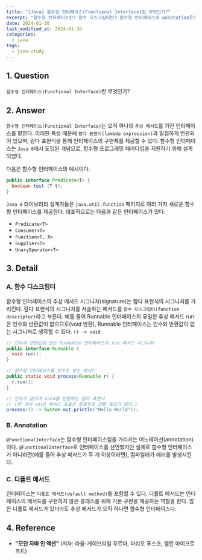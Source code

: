 ```yaml
---
title: "[Java] 함수형 인터페이스(Functional Interface)란 무엇인가?"
excerpt: "함수형 인터페이스란? 함수 디스크립터란? 함수형 인터페이스의 annotation은? Predicate, Consumer, Function 인터페이스란? 디폴트 메서드란?"
date: 2024-01-30
last_modified_at: 2024-01-30
categories:
  - java
tags:
  - java-study
---
```


## 1. Question

`함수형 인터페이스(Functional Interface)`란 무엇인가?

## 2. Answer

`함수형 인터페이스(Functional Interface)`는 오직 하나의 `추상 메서드`를 가진 인터페이스를 말한다. 이러한 특성 때문에 `람다 표현식(lambda expression)`과 밀접하게 연관되어 있으며, 람다 표현식을 통해 인터페이스의 구현체를 제공할 수 있다. 함수형 인터페이스는 `Java 8`에서 도입된 개념으로, 함수형 프로그래밍 패러다임을 지원하기 위해 설계되었다.

다음은 함수형 인터페이스의 예시이다.

```java
public interface Predicate<T> {
  boolean test (T t);
}
```

`Java 8` 라이브러리 설계자들은 `java.util.function` 패키지로 여러 가지 새로운 함수형 인터페이스를 제공한다. 대표적으로는 다음과 같은 인터페이스가 있다.

* `Predicate<T>`
* `Consumer<T>`
* `Function<T, R>`
* `Supplier<T>`
* `UnaryOperator<T>`

## 3. Detail

### A. 함수 디스크립터

함수형 인터페이스의 추상 메서드 시그니처(signature)는 람다 표현식의 시그니처를 가리킨다. 람다 표현식의 시그니처를 서술하는 메서드를 `함수 디스크립터(function descriptor)`라고 부른다. 예를 들어 Runnable 인터페이스의 유일한 추상 메서드 run은 인수와 반환값이 없으므로(void 반환), Runnable 인터페이스는 인수와 반환값이 없는 시그니처로 생각할 수 있다. `() -> void`

```java
// 인수와 반환값이 없는 Runnable 인터페이스의 run 메서드 시그니처
public interface Runnable {
  void run();
}

// 함수형 인터페이스를 인수로 받는 메서드
public static void process(Runnable r) {
  r.run();
}

// 인수가 없으며 void를 반환하는 람다 표현식
// (한 개의 void 메서드 호출은 중괄호로 감쌀 필요가 없다.)
process(() -> System.out.println("Hello World"));
```

### B. Annotation

`@FunctionalInterface`는 함수형 인터페이스임을 가리키는 어노테이션(annotation)이다. `@FunctionalInterface`로 인터페이스를 선언했지만 실제로 함수형 인터페이스가 아니라면(예를 들어 추상 메서드가 두 개 이상이라면), 컴파일러가 에러를 발생시킨다.

### C. 디폴트 메서드

인터페이스는 `디폴트 메서드(default method)`를 포함할 수 있다. 디폴트 메서드는 인터페이스의 메서드를 구현하지 않은 클래스를 위해 기본 구현을 제공하는 역할을 한다. 많은 디폴트 메서드가 있더라도 추상 메서드가 오직 하나면 함수형 인터페이스다.

## 4. Reference

* **"모던 자바 인 액션"** (저자: 라울-게이브리얼 우르마, 마리오 푸스코, 앨런 마이크로프트)